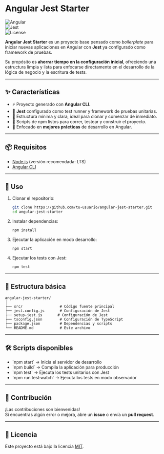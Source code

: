 # Angular Jest Starter

![Angular](https://img.shields.io/badge/Angular-v20-red?logo=angular)  
![Jest](https://img.shields.io/badge/Jest-configured-green?logo=jest)  
![License](https://img.shields.io/badge/license-MIT-blue.svg)

**Angular Jest Starter** es un proyecto base pensado como *boilerplate* para iniciar nuevas aplicaciones en Angular con **Jest** ya configurado como framework de pruebas.

Su propósito es **ahorrar tiempo en la configuración inicial**, ofreciendo una estructura limpia y lista para enfocarse directamente en el desarrollo de la lógica de negocio y la escritura de tests.

---

## ✨ Características

- ⚡ Proyecto generado con **Angular CLI**.
- 🧪 **Jest** configurado como test runner y framework de pruebas unitarias.
- 📂 Estructura mínima y clara, ideal para clonar y comenzar de inmediato.
- 🔧 Scripts de npm listos para correr, testear y construir el proyecto.
- 🚀 Enfocado en **mejores prácticas** de desarrollo en Angular.

---

## 📦 Requisitos

- [Node.js](https://nodejs.org/) (versión recomendada: LTS)
- [Angular CLI](https://angular.dev/cli)

---

## 🚀 Uso

1. Clonar el repositorio:
   ```bash
   git clone https://github.com/tu-usuario/angular-jest-starter.git
   cd angular-jest-starter
   ```

2. Instalar dependencias:
   ```bash
   npm install
   ```

3. Ejecutar la aplicación en modo desarrollo:
   ```bash
   npm start
   ```

4. Ejecutar los tests con Jest:
   ```bash
   npm test
   ```

---

## 📂 Estructura básica

```
angular-jest-starter/
│
├── src/                 # Código fuente principal
├── jest.config.js       # Configuración de Jest
├── setup-jest.js       # Configuración de Jest
├── tsconfig.json        # Configuración de TypeScript
├── package.json         # Dependencias y scripts
└── README.md            # Este archivo
```

---

## 🛠️ Scripts disponibles

- \`npm start\` → Inicia el servidor de desarrollo
- \`npm build\` → Compila la aplicación para producción
- \`npm test\` → Ejecuta los tests unitarios con Jest
- \`npm run test:watch\` → Ejecuta los tests en modo observador

---

## 🤝 Contribución

¡Las contribuciones son bienvenidas!  
Si encuentras algún error o mejora, abre un **issue** o envía un **pull request**.

---

## 📄 Licencia

Este proyecto está bajo la licencia [MIT](LICENSE).  
